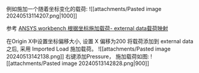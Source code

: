 例如施加一个随着坐标变化的载荷:
![[attachments/Pasted image 20240513114207.png|1000]]

参考 [ANSYS workbench 根据坐标施加载荷- external data载荷映射](https://blog.csdn.net/shengyutou/article/details/123483694)

在Origin X中设置坐标偏移大小,  设置 X 偏移为200
将载荷添加到 external data 之后, 采用 Imported Load 施加载荷。 
![[attachments/Pasted image 20240513142138.png]]
右键添加Pressure， 施加载荷如图:
![[attachments/Pasted image 20240513142828.png|900]]
